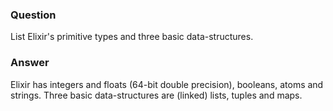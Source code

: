 ### Question
List Elixir\'s primitive types and three basic data-structures.


### Answer
Elixir has integers and floats (64-bit double precision), booleans,
atoms and strings. Three basic data-structures are (linked) lists,
tuples and maps.


